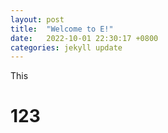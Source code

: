 ```yaml
---
layout: post
title:  "Welcome to E!"
date:   2022-10-01 22:30:17 +0800
categories: jekyll update
---
```

This

<H1>123</h1>


[jekyll-docs]: https://jekyllrb.com/docs/home
[jekyll-gh]:   https://github.com/jekyll/jekyll
[jekyll-talk]: https://talk.jekyllrb.com/
